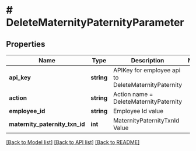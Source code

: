 # # DeleteMaternityPaternityParameter

## Properties

Name | Type | Description | Notes
------------ | ------------- | ------------- | -------------
**api_key** | **string** | APIKey for employee api to DeleteMaternityPaternity |
**action** | **string** | Action name &#x3D; DeleteMaternityPaternity |
**employee_id** | **string** | Employee Id value |
**maternity_paternity_txn_id** | **int** | MaternityPaternityTxnId Value |

[[Back to Model list]](../../README.md#models) [[Back to API list]](../../README.md#endpoints) [[Back to README]](../../README.md)
